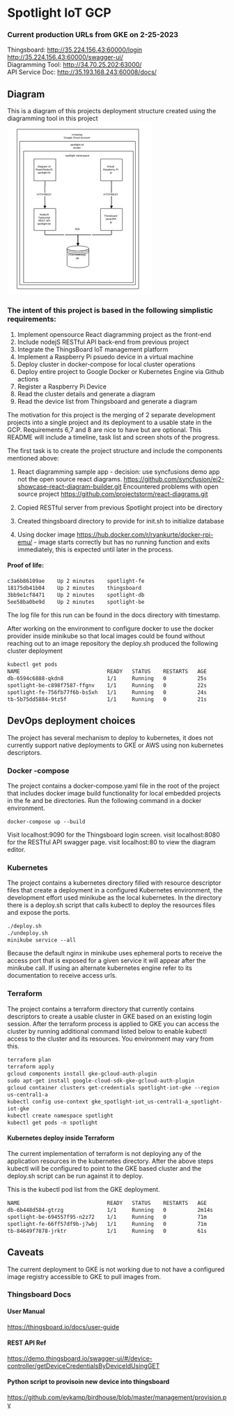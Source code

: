 # Spotlight IoT GCP
### Current production URLs from GKE on 2-25-2023
Thingsboard:         http://35.224.156.43:60000/login  http://35.224.156.43:60000/swagger-ui/  
Diagramming Tool:     http://34.70.25.202:63000/  
API Service Doc:      http://35.193.168.243:60008/docs/  

## Diagram 
This is a diagram of this projects deployment structure created using the diagramming tool in this project  
![image info](./docs/spotlight-k8s-diagram.JPG)


### The intent of this project is based in the following simplistic requirements:
1. Implement opensource React diagramming project as the front-end
2. Include nodejS RESTful API back-end from previous project
3. Integrate the ThingsBoard IoT management platform
4. Implement a Raspberry Pi psuedo device in a virtual machine
5. Deploy cluster in docker-compose for local cluster operations
6. Deploy entire project to Google Docker or Kubernetes Engine via Github actions
7. Register a Raspberry Pi Device
8. Read the cluster details and generate a diagram
9. Read the device list from Thingsboard and generate a diagram

The motivation for this project is the merging of 2 separate development projects into a single project and its deployment to a usable state in the GCP. Requirements 6,7 and 8 are nice to have but are optional. This README will include a timeline, task list and screen shots of the progress.

The first task is to create the project structure and include the components mentioned above:
1. React diagramming sample app - decision: use syncfusions demo app not the open source react diagrams.
         https://github.com/syncfusion/ej2-showcase-react-diagram-builder.git
   Encountered problems with open source project https://github.com/projectstorm/react-diagrams.git

2. Copied RESTful server from previous Spotlight project into be directory  
3. Created thingsboard directory to provide for init.sh to initialize database
4. Using docker image https://hub.docker.com/r/ryankurte/docker-rpi-emu/ - image starts correctly but has no running function and exits immediately, this is expected until later in the process.

#### Proof of life:
```
c3a6b86109ae    Up 2 minutes    spotlight-fe
18175db41b04    Up 2 minutes    thingsboard
3bb9e1cf8471    Up 2 minutes    spotlight-db
5ee58ba0be9d    Up 2 minutes    spotlight-be
```

The log file for this run can be found in the docs directory with timestamp.

After working on the environment to configure docker to use the docker provider inside minikube so that local images could be found without reaching out to an image repository the deploy.sh produced the following cluster deployment

```
kubectl get pods
NAME                            READY   STATUS    RESTARTS   AGE
db-6594c6888-qkdn8              1/1     Running   0          25s
spotlight-be-c898f7587-ffgnv    1/1     Running   0          22s
spotlight-fe-756fb77f6b-bs5xh   1/1     Running   0          24s
tb-5b75dd5884-9tz5f             1/1     Running   0          21s
```

## DevOps deployment choices
The project has several mechanism to deploy to kubernetes, it does not currently support native deployments to GKE or AWS using non kubernetes descriptors.

### Docker -compose
The project contains a docker-compose.yaml file in the root of the project that includes docker image build functionality for local embedded projects in the fe and be directories. Run the following command in a docker environment.

```
docker-compose up --build
```
Visit localhost:9090 for the Thingsboard login screen. 
visit localhost:8080 for the RESTful API swagger page. 
visit localhost:80 to view the diagram editor.

### Kubernetes
The project contains a kubernetes directory filled with resource descriptor files that create a deployment in a configured Kubernetes environment, the development effort used minikube as the local kubernetes. In the directory there is a deploy.sh script that calls kubectl to deploy the resources files and expose the ports. 

```
./deploy.sh
./undeploy.sh
minikube service --all
```
Because the default nginx in minikube uses ephemeral ports to receive the access port that is exposed for a given service it will appear after the minikube call. If using an alternate kubernetes engine refer to its documentation to receive access urls.


### Terraform
The project contains a terraform directory that currently contains descriptors to create a usable cluster in GKE based on an existing login session. After the terraform process is applied to GKE you can access the cluster by running additional command listed below to enable kubectl access to the cluster and its resources. You environment may vary from this.

```
terraform plan
terraform apply
gcloud components install gke-gcloud-auth-plugin
sudo apt-get install google-cloud-sdk-gke-gcloud-auth-plugin
gcloud container clusters get-credentials spotlight-iot-gke --region us-central1-a
kubectl config use-context gke_spotlight-iot_us-central1-a_spotlight-iot-gke
kubectl create namespace spotlight
kubectl get pods -n spotlight

```
#### Kubernetes deploy inside Terraform
The current implementation of terraform is not deploying any of the application resources in the kubernetes directory. After the above steps kubectl will be configured to point to the GKE based cluster and the deploy.sh script can be run against it to deploy.

This is the kubectl pod list from the GKE deployment.

```
NAME                            READY   STATUS    RESTARTS   AGE
db-6b448d584-gtrzg              1/1     Running   0          2m14s
spotlight-be-694557f95-n2z72    1/1     Running   0          71m
spotlight-fe-66ff57df9b-j7wbj   1/1     Running   0          71m
tb-84649f7878-jrktr             1/1     Running   0          61s
```


## Caveats
The current deployment to GKE is not working due to not have a configured image registry accessible to GKE to pull images from.

### Thingsboard Docs
#### User Manual
https://thingsboard.io/docs/user-guide
 
#### REST API Ref 
https://demo.thingsboard.io/swagger-ui/#/device-controller/getDeviceCredentialsByDeviceIdUsingGET

#### Python script to provisoin new device into thingsboard
 https://github.com/eykamp/birdhouse/blob/master/management/provision.py
